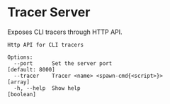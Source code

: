 # Tracer Server

Exposes CLI tracers through HTTP API.

```
Http API for CLI tracers

Options:
  --port      Set the server port                                [default: 8000]
  --tracer    Tracer <name> <spawn-cmd{<script>}>                        [array]
  -h, --help  Show help                                                [boolean]
```
